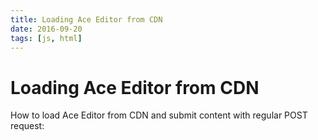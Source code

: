 ```yaml
---
title: Loading Ace Editor from CDN
date: 2016-09-20
tags: [js, html]
---
```


# Loading Ace Editor from CDN

How to load Ace Editor from CDN and submit content with regular POST request:

<script async src="//jsfiddle.net/OzzyCzech/ze7L9ma8/embed/js,html,css,result/dark/"></script>